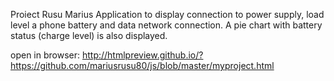 Proiect Rusu Marius
Application to display connection to power supply, load level a
phone battery and data network connection.
A pie chart with battery status (charge level) is also displayed.


open in browser:
http://htmlpreview.github.io/?https://github.com/mariusrusu80/js/blob/master/myproject.html

